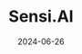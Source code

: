 ---  
layout: startup_page  
title: "Sensi.AI"  
id: "sensi.ai"  
permalink: "/sensiaisensi.ai06262024/"  
website: "https://www.sensi.ai/"  
funding_round: "Series B"  
funding_amount: "$31M"  
investors: "Zeev Ventures, Insight Partners, Entrée Capital, Flint Capital, Jibe Ventures, Secret Chord Ventures"  
about: "Sensi.AI is a care intelligence company that uses an advanced audio platform to provide 24/7 virtual care for seniors. Its AI detects and predicts care events, offering insights into senior health for timely interventions and personalized care plans. This helps reduce hospitalizations, improve caregiver-client relationships, and allows seniors to age in place."  
markets: "Healthtech, AI"  
hq: "Austin, Texas, United States"  
founded_year: "2019"  
linkedin: "https://www.linkedin.com/company/sensi-ai"  
twitter: "https://twitter.com/SensiAi"  
instagram: ""  
facebook: "https://www.facebook.com/SensiAI"  
crunchbase: "https://www.crunchbase.com/organization/clanz-technologies"  
pitchbook: "https://pitchbook.com/profiles/company/439833-79"  

date_display: "26-Jun-2024"  
date: "2024-06-26"

# SEO Optimization  
meta_title: "Sensi.AI - Series B Funding ($31M)"  
meta_description: "Sensi.AI, Sensi.AI is a care intelligence company that uses an advanced audio platform to provide 24/7 virtual care for seniors. Its AI detects and predicts car..."  
meta_keywords: "Sensi.AI, Healthtech, AI, Series B funding"  
canonical_url: "https://startup.projectstartups.com/sensiaisensi.ai06262024/"  
---